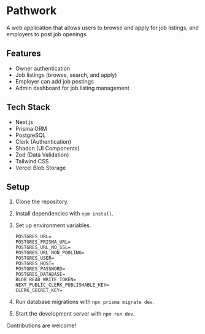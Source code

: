 # Pathwork

A web application that allows users to browse and apply for job listings, and employers to post job openings.

## Features

- Owner authentication
- Job listings (browse, search, and apply)
- Employer can add job postings
- Admin dashboard for job listing management

## Tech Stack

- Next.js
- Prisma ORM
- PostgreSQL
- Clerk (Authentication)
- Shadcn (UI Components)
- Zod (Data Validation)
- Tailwind CSS
- Vercel Blob Storage

## Setup

1. Clone the repository.
2. Install dependencies with `npm install`.
3. Set up environment variables.
   ```env
   POSTGRES_URL=
   POSTGRES_PRISMA_URL=
   POSTGRES_URL_NO_SSL=
   POSTGRES_URL_NON_POOLING=
   POSTGRES_USER=
   POSTGRES_HOST=
   POSTGRES_PASSWORD=
   POSTGRES_DATABASE=
   BLOB_READ_WRITE_TOKEN=
   NEXT_PUBLIC_CLERK_PUBLISHABLE_KEY=
   CLERK_SECRET_KEY=
   ```

4. Run database migrations with `npx prisma migrate dev`.
5. Start the development server with `npm run dev`.

Contributions are welcome!